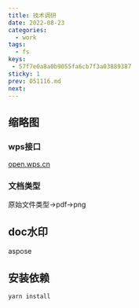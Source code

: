 ```yaml
---
title: 技术调研
date: 2022-08-23
categories:
  - work
tags:
  - fs
keys:
 - 57f7e0a8a0b9055fa6cb7f3a03889387
sticky: 1
prev: 051116.md
next:
---
```




<!-- more -->

## 缩略图

### wps接口

[open.wps.cn](https://open.wps.cn/docs/file-convert/AccessKnow)

### 文档类型

原始文件类型->pdf->png

## doc水印

aspose

## 安装依赖

```js
yarn install
```

